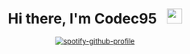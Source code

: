 <div align="center">

# Hi there, I'm Codec95 &nbsp; <img src="https://raw.githubusercontent.com/MartinHeinz/MartinHeinz/master/wave.gif" width="30px" height="30px">
<div></div>

[![spotify-github-profile](https://spotify-github-profile.vercel.app/api/view?uid=31wj3huyidexsf5arvbahcdldwmu&cover_image=true&theme=natemoo-re&show_offline=false&background_color=121212&interchange=true&bar_color=53b14f&bar_color_cover=false)](https://github.com/kittinan/spotify-github-profile)

